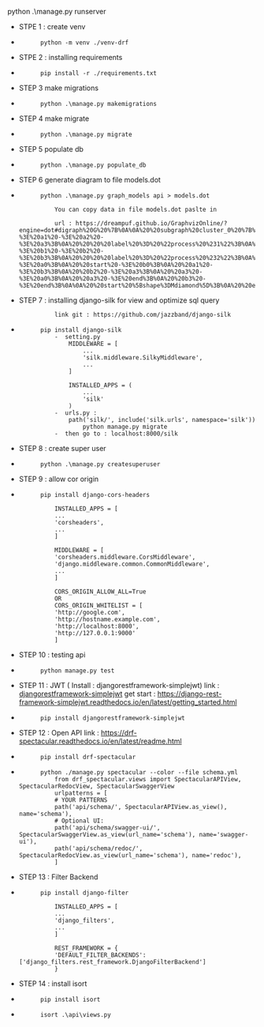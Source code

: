 python .\manage.py runserver
+ STPE 1 : create venv
-           python -m venv ./venv-drf

+ STPE 2 : installing requirements
-           pip install -r ./requirements.txt

+ STEP 3 make migrations
-           python .\manage.py makemigrations

+ STEP 4 make migrate
-           python .\manage.py migrate

+ STEP 5 populate db <pass data in database as Sample data>
-           python .\manage.py populate_db

+ STEP 6 generate diagram to file models.dot
-           python .\manage.py graph_models api > models.dot

                You can copy data in file models.dot paslte in 

                url : https://dreampuf.github.io/GraphvizOnline/?engine=dot#digraph%20G%20%7B%0A%0A%20%20subgraph%20cluster_0%20%7B%0A%20%20%20%20style%3Dfilled%3B%0A%20%20%20%20color%3Dlightgrey%3B%0A%20%20%20%20node%20%5Bstyle%3Dfilled%2Ccolor%3Dwhite%5D%3B%0A%20%20%20%20a0%20-%3E%20a1%20-%3E%20a2%20-%3E%20a3%3B%0A%20%20%20%20label%20%3D%20%22process%20%231%22%3B%0A%20%20%7D%0A%0A%20%20subgraph%20cluster_1%20%7B%0A%20%20%20%20node%20%5Bstyle%3Dfilled%5D%3B%0A%20%20%20%20b0%20-%3E%20b1%20-%3E%20b2%20-%3E%20b3%3B%0A%20%20%20%20label%20%3D%20%22process%20%232%22%3B%0A%20%20%20%20color%3Dblue%0A%20%20%7D%0A%20%20start%20-%3E%20a0%3B%0A%20%20start%20-%3E%20b0%3B%0A%20%20a1%20-%3E%20b3%3B%0A%20%20b2%20-%3E%20a3%3B%0A%20%20a3%20-%3E%20a0%3B%0A%20%20a3%20-%3E%20end%3B%0A%20%20b3%20-%3E%20end%3B%0A%0A%20%20start%20%5Bshape%3DMdiamond%5D%3B%0A%20%20end%20%5Bshape%3DMsquare%5D%3B%0A%7D

+ STEP 7 : installing django-silk for view and optimize sql query

                link git : https://github.com/jazzband/django-silk
-           pip install django-silk
                -  setting.py 
                    MIDDLEWARE = [
                        ...
                        'silk.middleware.SilkyMiddleware',
                        ...
                    ]

                    INSTALLED_APPS = (
                        ...
                        'silk'
                    )
                -  urls.py :
                    path('silk/', include('silk.urls', namespace='silk'))
                        python manage.py migrate
                -  then go to : localhost:8000/silk

- STEP 8 : create super user
-           python .\manage.py createsuperuser

- STEP 9 : allow cor origin
-           pip install django-cors-headers

                INSTALLED_APPS = [
                ...
                'corsheaders',
                ...
                ]

                MIDDLEWARE = [  
                'corsheaders.middleware.CorsMiddleware',
                'django.middleware.common.CommonMiddleware',
                ...
                ]

                CORS_ORIGIN_ALLOW_ALL=True 
                OR
                CORS_ORIGIN_WHITELIST = [
                'http://google.com',
                'http://hostname.example.com',
                'http://localhost:8000',
                'http://127.0.0.1:9000'
                ] 
- STEP 10 : testing api 
-           python manage.py test

- STEP 11 : JWT ( Install : djangorestframework-simplejwt) 
                link : [djangorestframework-simplejwt](https://github.com/jazzband/djangorestframework-simplejwt)
                get start : https://django-rest-framework-simplejwt.readthedocs.io/en/latest/getting_started.html
-           pip install djangorestframework-simplejwt
- STEP 12 : Open API
                link : https://drf-spectacular.readthedocs.io/en/latest/readme.html
-           pip install drf-spectacular
-           python ./manage.py spectacular --color --file schema.yml
                from drf_spectacular.views import SpectacularAPIView, SpectacularRedocView, SpectacularSwaggerView
                urlpatterns = [
                # YOUR PATTERNS
                path('api/schema/', SpectacularAPIView.as_view(), name='schema'),
                # Optional UI:
                path('api/schema/swagger-ui/', SpectacularSwaggerView.as_view(url_name='schema'), name='swagger-ui'),
                path('api/schema/redoc/', SpectacularRedocView.as_view(url_name='schema'), name='redoc'),
                ]

- STEP 13 : Filter Backend
-           pip install django-filter

                INSTALLED_APPS = [
                ...
                'django_filters',
                ...
                ]

                REST_FRAMEWORK = {
                'DEFAULT_FILTER_BACKENDS': ['django_filters.rest_framework.DjangoFilterBackend']
                }

- STEP 14 : 
                install isort
-           pip install isort
-           isort .\api\views.py